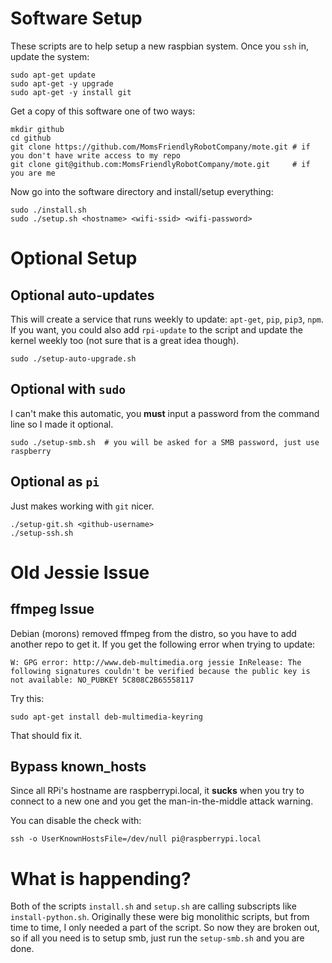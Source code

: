 # Software Setup

These scripts are to help setup a new raspbian system. Once you `ssh` in, update the system:

    sudo apt-get update
    sudo apt-get -y upgrade
    sudo apt-get -y install git

Get a copy of this software one of two ways:

    mkdir github
    cd github
    git clone https://github.com/MomsFriendlyRobotCompany/mote.git # if you don't have write access to my repo
    git clone git@github.com:MomsFriendlyRobotCompany/mote.git     # if you are me

Now go into the software directory and install/setup everything:

    sudo ./install.sh
    sudo ./setup.sh <hostname> <wifi-ssid> <wifi-password>

# Optional Setup

## Optional auto-updates

This will create a service that runs weekly to update: `apt-get`, `pip`, `pip3`,
`npm`. If you want, you could also add `rpi-update` to the script and update
the kernel weekly too (not sure that is a great idea though).

	sudo ./setup-auto-upgrade.sh

## Optional with `sudo`

I can't make this automatic, you **must** input a password from the command line
so I made it optional.

    sudo ./setup-smb.sh  # you will be asked for a SMB password, just use raspberry

## Optional as `pi`

Just makes working with `git` nicer.

    ./setup-git.sh <github-username>
    ./setup-ssh.sh

# Old Jessie Issue

## ffmpeg Issue

Debian (morons) removed ffmpeg from the distro, so you have to add another repo
to get it. If you get the following error when trying to update:

    W: GPG error: http://www.deb-multimedia.org jessie InRelease: The following signatures couldn't be verified because the public key is not available: NO_PUBKEY 5C808C2B65558117

Try this:

    sudo apt-get install deb-multimedia-keyring

That should fix it.

## Bypass known_hosts

Since all RPi's hostname are raspberrypi.local, it **sucks** when you try to connect
to a new one and you get the man-in-the-middle attack warning.

You can disable the check with:

    ssh -o UserKnownHostsFile=/dev/null pi@raspberrypi.local

# What is happending?

Both of the scripts `install.sh` and `setup.sh` are calling subscripts like
`install-python.sh`. Originally these were big monolithic scripts, but from time
to time, I only needed a part of the script. So now they are broken out, so if
all you need is to setup smb, just run the `setup-smb.sh` and you are done.
